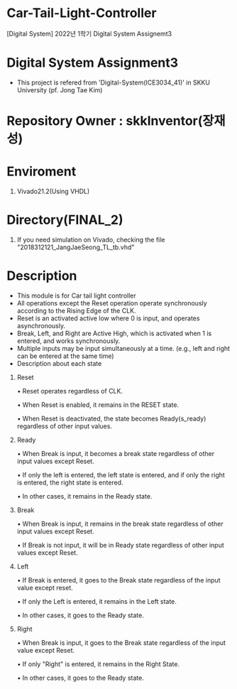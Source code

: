 # Car-Tail-Light-Controller
[Digital System] 2022년 1학기 Digital System Assignemt3

# Digital System Assignment3
- This project is refered from 'Digital-System(ICE3034_41)' in SKKU University (pf. Jong Tae Kim) 
# Repository Owner  : skkInventor(장재성)  

# Enviroment
1. Vivado21.2(Using VHDL)

# Directory(FINAL_2)
1. If you need simulation on Vivado, checking the file "2018312121_JangJaeSeong_TL_tb.vhd"

# Description
- This module is for Car tail light controller
- All operations except the Reset operation operate synchronously according to the Rising Edge of the CLK.
- Reset is an activated active low where 0 is input, and operates asynchronously.
- Break, Left, and Right are Active High, which is activated when 1 is entered, and works synchronously.
- Multiple inputs may be input simultaneously at a time. (e.g., left and right can be entered at the same time)
- Description about each state
1. Reset
  
   • Reset operates regardless of CLK.
   
   • When Reset is enabled, it remains in the RESET state.
   
   • When Reset is deactivated, the state becomes Ready(s_ready) regardless of other input values.
   
2. Ready

   • When Break is input, it becomes a break state regardless of other input values except Reset.
   
   • If only the left is entered, the left state is entered, and if only the right is entered, the right state is entered.
   
   • In other cases, it remains in the Ready state.
   
3. Break

   • When Break is input, it remains in the break state regardless of other input values except Reset.
   
   • If Break is not input, it will be in Ready state regardless of other input values except Reset.
   
4. Left

   • If Break is entered, it goes to the Break state regardless of the input value except reset.
   
   • If only the Left is entered, it remains in the Left state.
   
   • In other cases, it goes to the Ready state.
   
  5. Right

     • When Break is input, it goes to the Break state regardless of the input value except Reset.
   
     • If only "Right" is entered, it remains in the Right State.
   
     • In other cases, it goes to the Ready state.
